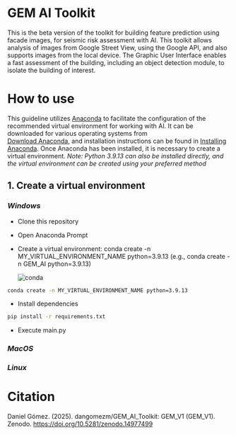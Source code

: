 # GEM AI Toolkit
This is the beta version of the toolkit for building feature prediction using facade images, for seismic risk assessment with AI. This toolkit allows analysis of images from Google Street View, using the Google API, and also supports images from the local device. The Graphic User Interface enables a fast assessment of the building, including an object detection module, to isolate the building of interest.

# How to use
This guideline utilizes [Anaconda](https://www.anaconda.com/) to facilitate the configuration of the recommended virtual environment for working with AI. It can be downloaded for various operating systems from  
[Download Anaconda](https://www.anaconda.com/download/success), and installation instructions can be found in [Installing Anaconda](https://www.anaconda.com/docs/getting-started/anaconda/install#macos-linux-installation). Once Anaconda has been installed, it is necessary to create a virtual environment. *Note: Python 3.9.13 can also be installed directly, and the virtual environment can be created using your preferred method* 

## 1. Create a virtual environment 
### *Windows*
* Clone this repository
* Open Anaconda Prompt
* Create a virtual environment: conda create -n MY_VIRTUAL_ENVIRONMENT_NAME python=3.9.13 (e.g., conda create -n GEM_AI python=3.9.13)

  ![conda](https://github.com/user-attachments/assets/69da3746-5967-4f68-b6c8-37bd168313f9)

```bash
conda create -n MY_VIRTUAL_ENVIRONMENT_NAME python=3.9.13
``` 
  
* Install dependencies
```bash
pip install -r requirements.txt
```
* Execute main.py

### *MacOS*

### *Linux*

# Citation
Daniel Gómez. (2025). dangomezm/GEM_AI_Toolkit: GEM_V1 (GEM_V1). Zenodo. https://doi.org/10.5281/zenodo.14977499

